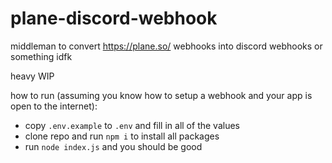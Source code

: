 # plane-discord-webhook
middleman to convert https://plane.so/ webhooks into discord webhooks or something idfk

heavy WIP

how to run (assuming you know how to setup a webhook and your app is open to the internet):
* copy `.env.example` to `.env` and fill in all of the values
* clone repo and run `npm i` to install all packages
* run `node index.js` and you should be good